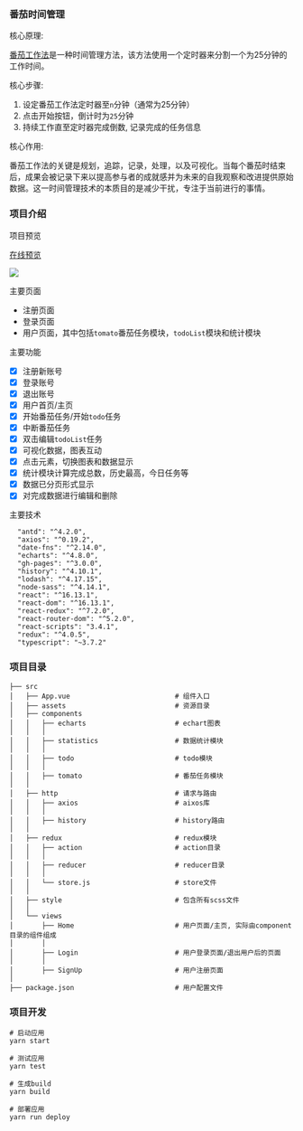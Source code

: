 ### 番茄时间管理
核心原理: 

[番茄工作法](https://zh.wikipedia.org/wiki/%E7%95%AA%E8%8C%84%E5%B7%A5%E4%BD%9C%E6%B3%95)是一种时间管理方法，该方法使用一个定时器来分割一个为25分钟的工作时间。

核心步骤:
1. 设定番茄工作法定时器至`n`分钟（通常为25分钟）
2. 点击开始按钮，倒计时为`25`分钟
3. 持续工作直至定时器完成倒数, 记录完成的任务信息

核心作用:

番茄工作法的关键是规划，追踪，记录，处理，以及可视化。当每个番茄时结束后，成果会被记录下来以提高参与者的成就感并为未来的自我观察和改进提供原始数据。这一时间管理技术的本质目的是减少干扰，专注于当前进行的事情。

### 项目介绍
项目预览

[在线预览](http://yixinistab.xyz/React-AlarmClock/)

![](https://user-gold-cdn.xitu.io/2020/6/15/172b81aba5d23267?w=1468&h=853&f=gif&s=1185566)


主要页面
* 注册页面
* 登录页面
* 用户页面，其中包括`tomato`番茄任务模块，`todoList`模块和统计模块
  
主要功能
- [x] 注册新账号
- [x] 登录账号
- [x] 退出账号
- [x] 用户首页/主页
- [x] 开始番茄任务/开始`todo`任务
- [x] 中断番茄任务
- [x] 双击编辑`todoList`任务
- [x] 可视化数据，图表互动
- [x] 点击元素，切换图表和数据显示
- [x] 统计模块计算完成总数，历史最高，今日任务等
- [x] 数据已分页形式显示
- [x] 对完成数据进行编辑和删除

主要技术
```
  "antd": "^4.2.0",
  "axios": "^0.19.2",
  "date-fns": "^2.14.0",
  "echarts": "^4.8.0",
  "gh-pages": "^3.0.0",
  "history": "^4.10.1",
  "lodash": "^4.17.15",
  "node-sass": "^4.14.1",
  "react": "^16.13.1",
  "react-dom": "^16.13.1",
  "react-redux": "^7.2.0", 
  "react-router-dom": "^5.2.0",
  "react-scripts": "3.4.1",
  "redux": "^4.0.5",
  "typescript": "~3.7.2"
``` 

### 项目目录

```
├── src
│   ├── App.vue                          # 组件入口
│   ├── assets                           # 资源目录
│   ├── components
│   │   ├── echarts                      # echart图表
│   │   │                
│   │   ├── statistics                   # 数据统计模块 
│   │   │                 
│   │   ├── todo                         # todo模块
│   │   │                 
│   │   ├── tomato                       # 番茄任务模块
│   │                  
│   ├── http                             # 请求与路由
│   │   ├── axios                        # aixos库
│   │   │                 
│   │   ├── history                      # history路由
│   │ 
│   ├── redux                            # redux模块
│   │   ├── action                       # action目录
│   │   │             
│   │   ├── reducer                      # reducer目录
│   │   │   
│   │   └── store.js                     # store文件
│   │     
│   ├── style                            # 包含所有scss文件
│   │ 
│   └── views 
│       ├── Home                         # 用户页面/主页, 实际由component目录的组件组成
│       │                    
│       ├── Login                        # 用户登录页面/退出用户后的页面
│       │   
│       ├── SignUp                       # 用户注册页面
│          
├── package.json                         # 用户配置文件                    
```

### 项目开发
```
# 启动应用
yarn start

# 测试应用
yarn test 

# 生成build
yarn build

# 部署应用
yarn run deploy 
```
